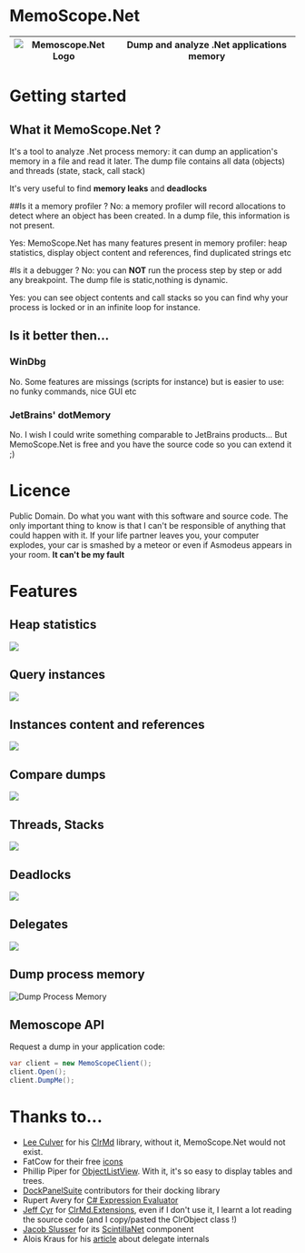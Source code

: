 # MemoScope.Net

![Memoscope.Net Logo](https://raw.githubusercontent.com/fremag/MemoScope.Net/master/MemoScope/Icons/Logos/memoscope_logo.png) | Dump and analyze .Net applications memory
---------------------|----------------------
# Getting started
## What it MemoScope.Net ?
It's a tool to analyze .Net process memory: it can dump an application's memory in a file and read it later.
The dump file contains all data (objects) and threads (state, stack, call stack)

It's very useful to find **memory leaks** and **deadlocks**

##Is it a memory profiler ?
No: a memory profiler will record allocations to detect where an object has been created.
In a dump file, this information is not present.

Yes: MemoScope.Net has many features present in memory profiler: heap statistics, display object content and references, find duplicated strings etc

#Is it a debugger ?
No: you can **NOT** run the process step by step or add any breakpoint.
The dump file is static,nothing is dynamic.

Yes: you can see object contents and call stacks so you can find why your process is locked or in an infinite loop for instance.

## Is it better then...
### WinDbg
No. Some features are missings (scripts for instance) but is easier to use: no funky commands, nice GUI etc

### JetBrains' dotMemory 
No. I wish I could write something comparable to JetBrains products...
But MemoScope.Net is free and you have the source code so you can extend it ;)

# Licence
Public Domain. Do what you want with this software and source code.
The only important thing to know is that I can't be responsible of anything that could happen with it.
If your life partner leaves you, your computer explodes, your car is smashed by a meteor or even if Asmodeus appears in your room.
**It can't be my fault**

# Features
 
## Heap statistics
![](Screenshots/memoscope_typestats.png "")

## Query instances
![](Screenshots/memoscope_instances_filter.png "")

## Instances content and references
![](Screenshots/memoscope_instance_details.png "")

## Compare dumps
![](Screenshots/memoscope_dumpdiff.png "")

## Threads, Stacks
![](Screenshots/memoscope_threads.png "")

## Deadlocks
![](Screenshots/memoscope_deadlocks.png "")

## Delegates
![](Screenshots/memoscope_delegates.png "")

## Dump process memory
![Dump Process Memory](Screenshots/memoscope_process_dump.png "Dump your process when conditions are satisified")

## Memoscope API
Request a dump in your application code:
```C#
var client = new MemoScopeClient();
client.Open();
client.DumpMe();
```

# Thanks to...

* [Lee Culver](https://github.com/leculver) for his [ClrMd](https://github.com/Microsoft/clrmd) library, without it, MemoScope.Net would not exist.
* FatCow for their free [icons](http://www.fatcow.com/free-icons)
* Phillip Piper for [ObjectListView](http://objectlistview.sourceforge.net/cs/index.html). With it, it's so easy  to display tables and trees.
* [DockPanelSuite](http://dockpanelsuite.com/) contributors for their docking library
* Rupert Avery for [C# Expression Evaluator](https://csharpeval.codeplex.com/)
* [Jeff Cyr](https://github.com/JeffCyr) for [ClrMd.Extensions](https://github.com/JeffCyr/ClrMD.Extensions), even if I don't use it, I learnt a lot reading the source code (and I copy/pasted the ClrObject class !)
* [Jacob Slusser](https://github.com/jacobslusser) for its [ScintillaNet](https://github.com/jacobslusser/ScintillaNET) conmponent 
* Alois Kraus for his [article](http://geekswithblogs.net/akraus1/archive/2012/05/20/149699.aspx) about delegate internals
